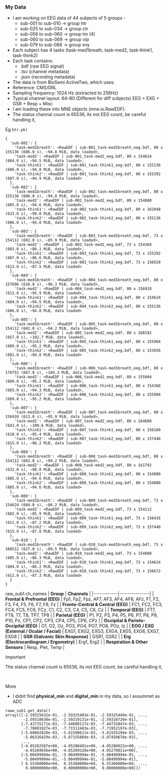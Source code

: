 ### My Data
- I am working on EEG data of 44 subjects of 5 groups - 
  - sub-001 to sub-010 -> group htr 
  - sub-025 to sub-034 -> group ctr 
  - sub-056 to sub-060 -> group tm  (4)
  - sub-060 to sub-069 -> group vip 
  - sub-079 to sub-088 -> group sny 
- Each subject has 4 tasks (task-med1breath, task-med2, task-think1, task-think2)
- Each task contains:
  - .bdf (raw EEG signal)
  - .tsv (channel metadata)
  - .json (recording metadata)
- The data is from BioSemi ActiveTwo, which uses:
- Reference: CMS/DRL
- Sampling frequency: 1024 Hz (extracted to 256Hz)
- Typical channel layout: 64–80 (Different for diff subjects) EEG + EXG + GSR + Resp + Misc
- I am loading these into MNE objects (mne.io.RawEDF).
- The status channal count is 65536, its not EEG count, be careful handling it, 

Eg `htr.pkl`
```
{
  'sub-001': {
    'task-med1breath': <RawEDF | sub-001_task-med1breath_eeg.bdf, 80 x 155136 (606.0 s), ~94.8 MiB, data loaded>,
    'task-med2': <RawEDF | sub-001_task-med2_eeg.bdf, 80 x 154624 (604.0 s), ~94.5 MiB, data loaded>,
    'task-think1': <RawEDF | sub-001_task-think1_eeg.bdf, 80 x 155136 (606.0 s), ~94.8 MiB, data loaded>,
    'task-think2': <RawEDF | sub-001_task-think2_eeg.bdf, 80 x 155392 (607.0 s), ~94.9 MiB, data loaded>
  },
  'sub-002': {
    'task-med1breath': <RawEDF | sub-002_task-med1breath_eeg.bdf, 80 x 155136 (606.0 s), ~94.8 MiB, data loaded>,
    'task-med2': <RawEDF | sub-002_task-med2_eeg.bdf, 80 x 154880 (605.0 s), ~94.6 MiB, data loaded>,
    'task-think1': <RawEDF | sub-002_task-think1_eeg.bdf, 80 x 162048 (633.0 s), ~99.0 MiB, data loaded>,
    'task-think2': <RawEDF | sub-002_task-think2_eeg.bdf, 80 x 155136 (606.0 s), ~94.8 MiB, data loaded>
  },
  'sub-003': {
    'task-med1breath': <RawEDF | sub-003_task-med1breath_eeg.bdf, 73 x 154112 (602.0 s), ~85.9 MiB, data loaded>,
    'task-med2': <RawEDF | sub-003_task-med2_eeg.bdf, 73 x 154368 (603.0 s), ~86.1 MiB, data loaded>,
    'task-think1': <RawEDF | sub-003_task-think1_eeg.bdf, 73 x 155392 (607.0 s), ~86.6 MiB, data loaded>,
    'task-think2': <RawEDF | sub-003_task-think2_eeg.bdf, 73 x 156928 (613.0 s), ~87.5 MiB, data loaded>
  },
  'sub-004': {
    'task-med1breath': <RawEDF | sub-004_task-med1breath_eeg.bdf, 80 x 157696 (616.0 s), ~96.3 MiB, data loaded>,
    'task-med2': <RawEDF | sub-004_task-med2_eeg.bdf, 80 x 156928 (613.0 s), ~95.9 MiB, data loaded>,
    'task-think1': <RawEDF | sub-004_task-think1_eeg.bdf, 80 x 154624 (604.0 s), ~94.5 MiB, data loaded>,
    'task-think2': <RawEDF | sub-004_task-think2_eeg.bdf, 80 x 155136 (606.0 s), ~94.8 MiB, data loaded>
  },
  'sub-005': {
    'task-med1breath': <RawEDF | sub-005_task-med1breath_eeg.bdf, 80 x 154112 (602.0 s), ~94.2 MiB, data loaded>,
    'task-med2': <RawEDF | sub-005_task-med2_eeg.bdf, 80 x 168192 (657.0 s), ~102.7 MiB, data loaded>,
    'task-think1': <RawEDF | sub-005_task-think1_eeg.bdf, 80 x 155904 (609.0 s), ~95.2 MiB, data loaded>,
    'task-think2': <RawEDF | sub-005_task-think2_eeg.bdf, 80 x 153856 (601.0 s), ~94.0 MiB, data loaded>
  },
  'sub-006': {
    'task-med1breath': <RawEDF | sub-006_task-med1breath_eeg.bdf, 80 x 170752 (667.0 s), ~104.3 MiB, data loaded>,
    'task-med2': <RawEDF | sub-006_task-med2_eeg.bdf, 80 x 155904 (609.0 s), ~95.2 MiB, data loaded>,
    'task-think1': <RawEDF | sub-006_task-think1_eeg.bdf, 80 x 154368 (603.0 s), ~94.3 MiB, data loaded>,
    'task-think2': <RawEDF | sub-006_task-think2_eeg.bdf, 80 x 155904 (609.0 s), ~95.2 MiB, data loaded>
  },
  'sub-007': {
    'task-med1breath': <RawEDF | sub-007_task-med1breath_eeg.bdf, 80 x 156928 (613.0 s), ~95.9 MiB, data loaded>,
    'task-med2': <RawEDF | sub-007_task-med2_eeg.bdf, 80 x 164608 (643.0 s), ~100.6 MiB, data loaded>,
    'task-think1': <RawEDF | sub-007_task-think1_eeg.bdf, 80 x 156160 (610.0 s), ~95.4 MiB, data loaded>,
    'task-think2': <RawEDF | sub-007_task-think2_eeg.bdf, 80 x 157440 (615.0 s), ~96.2 MiB, data loaded>
  },
  'sub-008': {
    'task-med1breath': <RawEDF | sub-008_task-med1breath_eeg.bdf, 80 x 154112 (602.0 s), ~94.2 MiB, data loaded>,
    'task-med2': <RawEDF | sub-008_task-med2_eeg.bdf, 80 x 161792 (632.0 s), ~98.8 MiB, data loaded>,
    'task-think1': <RawEDF | sub-008_task-think1_eeg.bdf, 80 x 154880 (605.0 s), ~94.6 MiB, data loaded>,
    'task-think2': <RawEDF | sub-008_task-think2_eeg.bdf, 80 x 154880 (605.0 s), ~94.6 MiB, data loaded>
  },
  'sub-009': {
    'task-med1breath': <RawEDF | sub-009_task-med1breath_eeg.bdf, 73 x 154624 (604.0 s), ~86.2 MiB, data loaded>,
    'task-med2': <RawEDF | sub-009_task-med2_eeg.bdf, 73 x 154112 (602.0 s), ~85.9 MiB, data loaded>,
    'task-think1': <RawEDF | sub-009_task-think1_eeg.bdf, 73 x 156416 (611.0 s), ~87.2 MiB, data loaded>,
    'task-think2': <RawEDF | sub-009_task-think2_eeg.bdf, 73 x 157440 (615.0 s), ~87.8 MiB, data loaded>
  },
  'sub-010': {
    'task-med1breath': <RawEDF | sub-010_task-med1breath_eeg.bdf, 73 x 160512 (627.0 s), ~89.5 MiB, data loaded>,
    'task-med2': <RawEDF | sub-010_task-med2_eeg.bdf, 73 x 154880 (605.0 s), ~86.3 MiB, data loaded>,
    'task-think1': <RawEDF | sub-010_task-think1_eeg.bdf, 73 x 154624 (604.0 s), ~86.2 MiB, data loaded>,
    'task-think2': <RawEDF | sub-010_task-think2_eeg.bdf, 73 x 156672 (612.0 s), ~87.3 MiB, data loaded>
  }
}
```

raw_sub1.ch_names
| **Group** | **Channels** |
|------------|---------------|
| **Frontal & Prefrontal (EEG)** | Fp1, Fp2, Fpz, AF7, AF3, AF4, AF8, AFz, F1, F2, F3, F4, F5, F6, F7, F8, Fz |
| **Fronto-Central & Central (EEG)** | FC1, FC2, FC3, FC4, FC5, FC6, FCz, C1, C2, C3, C4, C5, C6, Cz |
| **Temporal (EEG)** | FT7, FT8, T7, T8, TP7, TP8 |
| **Parietal (EEG)** | P1, P2, P3, P4, P5, P6, P7, P8, P9, P10, Pz, CP1, CP2, CP3, CP4, CP5, CP6, CPz |
| **Occipital & Parieto-Occipital (EEG)** | O1, O2, Oz, PO3, PO4, PO7, PO8, POz, Iz |
| **EOG / EXG (External / Ocular / Facial)** | EXG1, EXG2, EXG3, EXG4, EXG5, EXG6, EXG7, EXG8 |
| **GSR (Galvanic Skin Response)** | GSR1, GSR2 |
| **Erg (Electrocardiogram / Ergometry)** | Erg1, Erg2 |
| **Respiration & Other Sensors** | Resp, Plet, Temp |


> [!Important]
> The status channal count is 65536, its not EEG count, be careful handling it, 











<br>


More
- I didnt find **physical_min** and **digital_min** in  my data, so I assummet as ADC
```
raww_sub1.get_data()
array([[-2.59325632e-01, -2.59325483e-01, -2.59325449e-01, ...,
        -2.59318638e-01, -2.59319131e-01, -2.59318726e-01],
       [-7.43725171e-03, -7.44600117e-03, -7.44733847e-03, ...,
        -7.70801927e-03, -7.71512483e-03, -7.71952197e-03],
       [-5.60862820e-03, -5.61598621e-03, -5.61555294e-03, ...,
        -5.86326429e-03, -5.87155869e-03, -5.87450678e-03],
       ...,
       [-4.05282587e+00, -4.05280401e+00, -4.05280922e+00, ...,
        -4.05269656e+00, -4.05269328e+00, -4.05270811e+00],
       [-5.00499994e-01, -5.00499994e-01, -5.00499994e-01, ...,
        -5.00499994e-01, -5.00499994e-01, -5.00499994e-01],
       [ 6.55360000e+04,  6.55360000e+04,  6.55360000e+04, ...,
         0.00000000e+00,  0.00000000e+00,  0.00000000e+00]])
```



